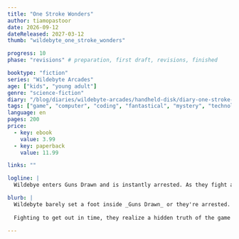 ```yaml
---
title: "One Stroke Wonders"
author: tiamopastoor
date: 2026-09-12
dateReleased: 2027-03-12
thumb: "wildebyte_one_stroke_wonders"

progress: 10
phase: "revisions" # preparation, first draft, revisions, finished

booktype: "fiction"
series: "Wildebyte Arcades"
age: ["kids", "young adult"] 
genre: "science-fiction"
diary: "/blog/diaries/wildebyte-arcades/handheld-disk/diary-one-stroke-wonders/"
tags: ["game", "computer", "coding", "fantastical", "mystery", "technology", "adventure"]
language: en
pages: 200
price:
  - key: ebook
    value: 3.99
  - key: paperback
    value: 11.99

links: ""

logline: |
  Wildebye enters Guns Drawn and is instantly arrested. As they fight against the strict Pencil Police, they realize a magical way around all the rules and abuse it to get out. But removing all moderation from a game opened the door wide for even worse entities to come in and wreak havoc.

blurb: |
  Wildebyte barely set a foot inside _Guns Drawn_ or they're arrested. A very strict police names hundreds of laws they broke and thus sentences them to death. 
  
  Fighting to get out in time, they realize a hidden truth of the game and abuse it to overthrow the leaders---until they realize removing all moderation and guard rails let in an even worse group of entities. 

---
```


